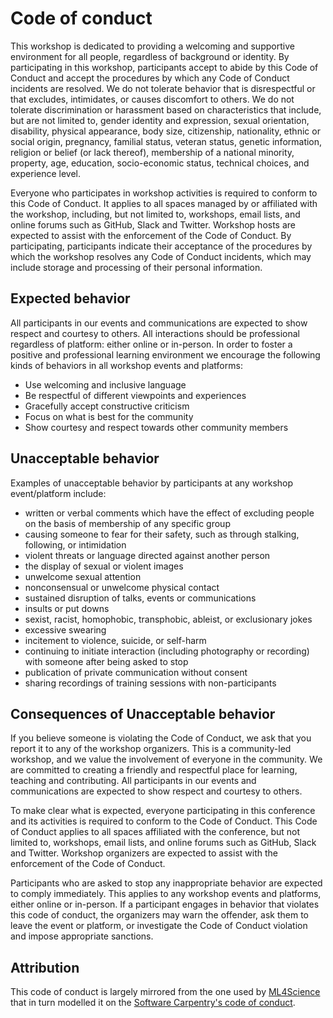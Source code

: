 # Code of conduct

This workshop is dedicated to providing a welcoming and supportive environment for all people, regardless of background or identity. By participating in this workshop, participants accept to abide by this Code of Conduct and accept the procedures by which any Code of Conduct incidents are resolved. We do not tolerate behavior that is disrespectful or that excludes, intimidates, or causes discomfort to others. We do not tolerate discrimination or harassment based on characteristics that include, but are not limited to, gender identity and expression, sexual orientation, disability, physical appearance, body size, citizenship, nationality, ethnic or social origin, pregnancy, familial status, veteran status, genetic information, religion or belief (or lack thereof), membership of a national minority, property, age, education, socio-economic status, technical choices, and experience level.

Everyone who participates in workshop activities is required to conform to this Code of Conduct. It applies to all spaces managed by or affiliated with the workshop, including, but not limited to, workshops, email lists, and online forums such as GitHub, Slack and Twitter. Workshop hosts are expected to assist with the enforcement of the Code of Conduct. By participating, participants indicate their acceptance of the procedures by which the workshop resolves any Code of Conduct incidents, which may include storage and processing of their personal information.


## Expected behavior

All participants in our events and communications are expected to show respect and courtesy to others. All interactions should be professional regardless of platform: either online or in-person. In order to foster a positive and professional learning environment we encourage the following kinds of behaviors in all workshop events and platforms:

* Use welcoming and inclusive language
* Be respectful of different viewpoints and experiences
* Gracefully accept constructive criticism
* Focus on what is best for the community
* Show courtesy and respect towards other community members


## Unacceptable behavior

Examples of unacceptable behavior by participants at any workshop event/platform include:

* written or verbal comments which have the effect of excluding people on the basis of membership of any specific group
* causing someone to fear for their safety, such as through stalking, following, or intimidation
* violent threats or language directed against another person
* the display of sexual or violent images
* unwelcome sexual attention
* nonconsensual or unwelcome physical contact
* sustained disruption of talks, events or communications
* insults or put downs
* sexist, racist, homophobic, transphobic, ableist, or exclusionary jokes
* excessive swearing
* incitement to violence, suicide, or self-harm
* continuing to initiate interaction (including photography or recording) with someone after being asked to stop
* publication of private communication without consent
* sharing recordings of training sessions with non-participants


## Consequences of Unacceptable behavior

If you believe someone is violating the Code of Conduct, we ask that you report it to any of the workshop organizers. This is a community-led workshop, and we value the involvement of everyone in the community. We are committed to creating a friendly and respectful place for learning, teaching and contributing. All participants in our events and communications are expected to show respect and courtesy to others.

To make clear what is expected, everyone participating in this conference and its activities is required to conform to the Code of Conduct. This Code of Conduct applies to all spaces affiliated with the conference, but not limited to, workshops, email lists, and online forums such as GitHub, Slack and Twitter. Workshop organizers are expected to assist with the enforcement of the Code of Conduct.

Participants who are asked to stop any inappropriate behavior are expected to comply immediately. This applies to any workshop events and platforms, either online or in-person. If a participant engages in behavior that violates this code of conduct, the organizers may warn the offender, ask them to leave the event or platform, or investigate the Code of Conduct violation and impose appropriate sanctions.


## Attribution

This code of conduct is largely mirrored from the one used by [ML4Science](https://www.ml4science.org/code-of-conduct) that in turn modelled it on the [Software Carpentry's code of conduct](https://www.google.com/url?q=https%3A%2F%2Fdocs.carpentries.org%2Ftopic_folders%2Fpolicies%2Fcode-of-conduct.html&sa=D&sntz=1&usg=AOvVaw3u6XY-Uib9k9m6Y7uxovay).
